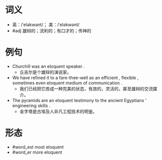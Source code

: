 # 词义
- 英：/ˈeləkwənt/； 美：/ˈeləkwənt/
- #adj 雄辩的；流利的；有口才的；传神的
# 例句
- Churchill was an eloquent speaker .
	- 丘吉尔是个雄辩的演说家。
- We have refined it to a fare-thee-well as an efficient , flexible , sometimes even eloquent medium of communication .
	- 我们已经把它炼成一种完美的状态，有效的，灵活的，甚至雄辩的交流媒介。
- The pyramids are an eloquent testimony to the ancient Egyptians ' engineering skills .
	- 金字塔是古埃及人非凡工程技术的明鉴。
# 形态
- #word_est most eloquent
- #word_er more eloquent
